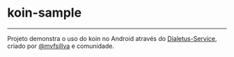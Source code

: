 # koin-sample

----------
Projeto demonstra o uso do koin no Android através do [Dialetus-Service](https://github.com/mvfsillva/dialetus-service), criado por [@mvfsillva](https://github.com/mvfsillva) e comunidade.  
